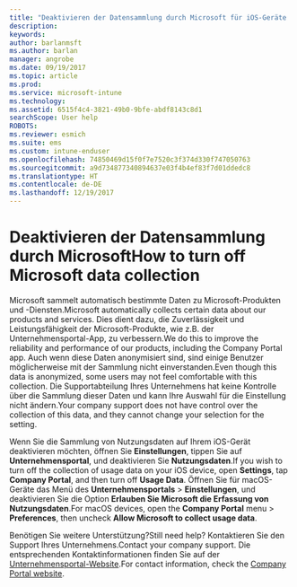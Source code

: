 ```yaml
---
title: "Deaktivieren der Datensammlung durch Microsoft für iOS-Geräte | Microsoft-Dokumentation"
description: 
keywords: 
author: barlanmsft
ms.author: barlan
manager: angrobe
ms.date: 09/19/2017
ms.topic: article
ms.prod: 
ms.service: microsoft-intune
ms.technology: 
ms.assetid: 6515f4c4-3821-49b0-9bfe-abdf8143c8d1
searchScope: User help
ROBOTS: 
ms.reviewer: esmich
ms.suite: ems
ms.custom: intune-enduser
ms.openlocfilehash: 74850469d15f0f7e7520c3f374d330f747050763
ms.sourcegitcommit: a9d734877340894637e03f4b4ef83f7d01ddedc8
ms.translationtype: HT
ms.contentlocale: de-DE
ms.lasthandoff: 12/19/2017
---
```

# <a name="how-to-turn-off-microsoft-data-collection"></a><span data-ttu-id="2f98b-102">Deaktivieren der Datensammlung durch Microsoft</span><span class="sxs-lookup"><span data-stu-id="2f98b-102">How to turn off Microsoft data collection</span></span>

<span data-ttu-id="2f98b-103">Microsoft sammelt automatisch bestimmte Daten zu Microsoft-Produkten und -Diensten.</span><span class="sxs-lookup"><span data-stu-id="2f98b-103">Microsoft automatically collects certain data about our products and services.</span></span> <span data-ttu-id="2f98b-104">Dies dient dazu, die Zuverlässigkeit und Leistungsfähigkeit der Microsoft-Produkte, wie z.B. der Unternehmensportal-App, zu verbessern.</span><span class="sxs-lookup"><span data-stu-id="2f98b-104">We do this to improve the reliability and performance of our products, including the Company Portal app.</span></span> <span data-ttu-id="2f98b-105">Auch wenn diese Daten anonymisiert sind, sind einige Benutzer möglicherweise mit der Sammlung nicht einverstanden.</span><span class="sxs-lookup"><span data-stu-id="2f98b-105">Even though this data is anonymized, some users may not feel comfortable with this collection.</span></span> <span data-ttu-id="2f98b-106">Die Supportabteilung Ihres Unternehmens hat keine Kontrolle über die Sammlung dieser Daten und kann Ihre Auswahl für die Einstellung nicht ändern.</span><span class="sxs-lookup"><span data-stu-id="2f98b-106">Your company support does not have control over the collection of this data, and they cannot change your selection for the setting.</span></span>

<span data-ttu-id="2f98b-107">Wenn Sie die Sammlung von Nutzungsdaten auf Ihrem iOS-Gerät deaktivieren möchten, öffnen Sie **Einstellungen**, tippen Sie auf **Unternehmensportal**, und deaktivieren Sie **Nutzungsdaten**.</span><span class="sxs-lookup"><span data-stu-id="2f98b-107">If you wish to turn off the collection of usage data on your iOS device, open **Settings**, tap **Company Portal**, and then turn off **Usage Data**.</span></span> <span data-ttu-id="2f98b-108">Öffnen Sie für macOS-Geräte das Menü des **Unternehmensportals** > **Einstellungen**, und deaktivieren Sie die Option **Erlauben Sie Microsoft die Erfassung von Nutzungsdaten**.</span><span class="sxs-lookup"><span data-stu-id="2f98b-108">For macOS devices, open the **Company Portal** menu > **Preferences**, then uncheck **Allow Microsoft to collect usage data**.</span></span>

<span data-ttu-id="2f98b-109">Benötigen Sie weitere Unterstützung?</span><span class="sxs-lookup"><span data-stu-id="2f98b-109">Still need help?</span></span> <span data-ttu-id="2f98b-110">Kontaktieren Sie den Support Ihres Unternehmens.</span><span class="sxs-lookup"><span data-stu-id="2f98b-110">Contact your company support.</span></span> <span data-ttu-id="2f98b-111">Die entsprechenden Kontaktinformationen finden Sie auf der [Unternehmensportal-Website](https://portal.manage.microsoft.com#HelpDeskDialog).</span><span class="sxs-lookup"><span data-stu-id="2f98b-111">For contact information, check the [Company Portal website](https://portal.manage.microsoft.com#HelpDeskDialog).</span></span>
